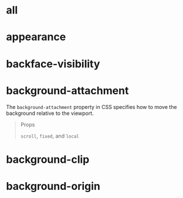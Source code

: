 # all

# appearance

# backface-visibility

# background-attachment

The `background-attachment` property in CSS specifies how to move the background relative to the viewport.

> Props
>
> `scroll`, `fixed`, and `local`

# background-clip

# background-origin
